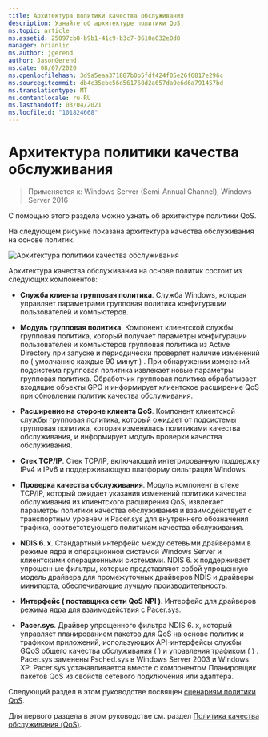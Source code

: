 ```yaml
---
title: Архитектура политики качества обслуживания
description: Узнайте об архитектуре политики QoS.
ms.topic: article
ms.assetid: 25097cb8-b9b1-41c9-b3c7-3610a032e0d8
manager: brianlic
ms.author: jgerend
author: JasonGerend
ms.date: 08/07/2020
ms.openlocfilehash: 3d9a5eaa371887b0b5fdf424f05e26f6817e296c
ms.sourcegitcommit: db4c35ebe56d561768d2a657da9e6d6a791457bd
ms.translationtype: MT
ms.contentlocale: ru-RU
ms.lasthandoff: 03/04/2021
ms.locfileid: "101824668"
---
```

# <a name="qos-policy-architecture"></a>Архитектура политики качества обслуживания

>Применяется к: Windows Server (Semi-Annual Channel), Windows Server 2016

С помощью этого раздела можно узнать об архитектуре политики QoS.

На следующем рисунке показана архитектура качества обслуживания на основе политик.

![Архитектура политики качества обслуживания](../../media/QoS/QoS-Policy-Architecture.jpg)

Архитектура качества обслуживания на основе политик состоит из следующих компонентов:

- **Служба клиента групповая политика**. Служба Windows, которая управляет параметрами групповая политика конфигурации пользователей и компьютеров.

- **Модуль групповая политика**. Компонент клиентской службы групповая политика, который получает параметры конфигурации пользователей и компьютеров групповая политика из Active Directory при запуске и периодически проверяет наличие изменений по \( умолчанию каждые 90 минут \) . При обнаружении изменений подсистема групповая политика извлекает новые параметры групповая политика. Обработчик групповая политика обрабатывает входящие объекты GPO и информирует клиентское расширение QoS при обновлении политик качества обслуживания.

- **Расширение на стороне клиента QoS**. Компонент клиентской службы групповая политика, который ожидает от подсистемы групповая политика, которая изменилась политиками качества обслуживания, и информирует модуль проверки качества обслуживания.

- **Стек TCP/IP**. Стек TCP/IP, включающий интегрированную поддержку IPv4 и IPv6 и поддерживающую платформу фильтрации Windows.

- **Проверка качества обслуживания**. Модуль компонент в стеке TCP/IP, который ожидает указания изменений политики качества обслуживания из клиентского расширения QoS, извлекает параметры политики качества обслуживания и взаимодействует с транспортным уровнем и Pacer.sys для внутреннего обозначения трафика, соответствующего политикам качества обслуживания.

- **NDIS 6. x**. Стандартный интерфейс между сетевыми драйверами в режиме ядра и операционной системой Windows Server и клиентскими операционными системами. NDIS 6. x поддерживает упрощенные фильтры, которые представляют собой упрощенную модель драйвера для промежуточных драйверов NDIS и драйверы минипорта, обеспечивающие лучшую производительность.

- **Интерфейс \( поставщика сети QoS NPI \)**. Интерфейс для драйверов режима ядра для взаимодействия с Pacer.sys.

- **Pacer.sys**. Драйвер упрощенного фильтра NDIS 6. x, который управляет планированием пакетов для QoS на основе политик и трафиком приложений, использующих API-интерфейсы службы GQoS общего качества обслуживания \( \) и управления трафиком \( \) . Pacer.sys заменены Psched.sys в Windows Server 2003 и Windows XP. Pacer.sys устанавливается вместе с компонентом Планировщик пакетов QoS из свойств сетевого подключения или адаптера.

Следующий раздел в этом руководстве посвящен [сценариям политики QoS](qos-policy-scenarios.md).

Для первого раздела в этом руководстве см. раздел [Политика качества обслуживания (QoS)](qos-policy-top.md).

